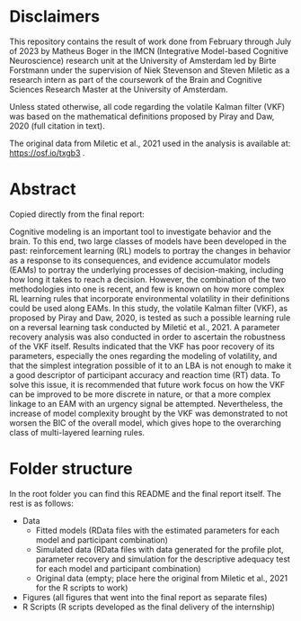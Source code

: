 # Disclaimers

This repository contains the result of work done from February through July of 2023 by Matheus Boger in the IMCN (Integrative Model-based Cognitive Neuroscience) research unit at the University of Amsterdam led by Birte Forstmann under the supervision of Niek Stevenson and Steven Miletic as a research intern as part of the coursework of the Brain and Cognitive Sciences Research Master at the University of Amsterdam.

Unless stated otherwise, all code regarding the volatile Kalman filter (VKF) was based on the mathematical definitions proposed by Piray and Daw, 2020 (full citation in text). 

The original data from Miletic et al., 2021 used in the analysis is available at: https://osf.io/txgb3 .

# Abstract

Copied directly from the final report:

Cognitive modeling is an important tool to investigate behavior and the brain. To this end, two large classes of models have been developed in the past: reinforcement learning (RL) models to portray the changes in behavior as a response to its consequences, and evidence accumulator models (EAMs) to portray the underlying processes of decision-making, including how long it takes to reach a decision. However, the combination of the two methodologies into one is recent, and few is known on how more complex RL learning rules that incorporate environmental volatility in their definitions could be used along EAMs. In this study, the volatile Kalman filter (VKF), as proposed by Piray and Daw, 2020, is tested as such a possible learning rule on a reversal learning task conducted by Miletić et al., 2021. A parameter recovery analysis was also conducted in order to ascertain the robustness of the VKF itself. Results indicated that the VKF has poor recovery of its parameters, especially the ones regarding the modeling of volatility, and that the simplest integration possible of it to an LBA is not enough to make it a good descriptor of participant accuracy and reaction time (RT) data. To solve this issue, it is recommended that future work focus on how the VKF can be improved to be more discrete in nature, or that a more complex linkage to an EAM with an urgency signal be attempted. Nevertheless, the increase of model complexity brought by the VKF was demonstrated to not worsen the BIC of the overall model, which gives hope to the overarching class of multi-layered learning rules.

# Folder structure

In the root folder you can find this README and the final report itself. The rest is as follows:

- Data
    - Fitted models (RData files with the estimated parameters for each model and participant combination)
    - Simulated data (RData files with data generated for the profile plot, parameter recovery and simulation for the descriptive adequacy test for each model and participant combination)
    - Original data (empty; place here the original from Miletic et al., 2021 for the R scripts to work)
- Figures (all figures that went into the final report as separate files)
- R Scripts (R scripts developed as the final delivery of the internship)
